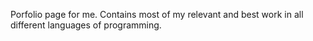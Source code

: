 Porfolio page for me. Contains most of my relevant and best work in all different
languages of programming.